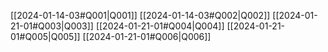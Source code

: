 [[2024-01-14-03#Q001|Q001]]
[[2024-01-14-03#Q002|Q002]]
[[2024-01-21-01#Q003|Q003]]
[[2024-01-21-01#Q004|Q004]]
[[2024-01-21-01#Q005|Q005]]
[[2024-01-21-01#Q006|Q006]]